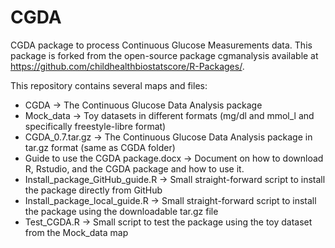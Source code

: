 # CGDA
CGDA package to process Continuous Glucose Measurements data. This package is forked from the open-source package cgmanalysis available at <https://github.com/childhealthbiostatscore/R-Packages/>.

This repository contains several maps and files:
- CGDA -> The Continuous Glucose Data Analysis package
- Mock_data -> Toy datasets in different formats (mg/dl and mmol_l and specifically freestyle-libre format)
- CGDA_0.7.tar.gz -> The Continuous Glucose Data Analysis package in tar.gz format (same as CGDA folder)
- Guide to use the CGDA package.docx -> Document on how to download R, Rstudio, and the CGDA package and how to use it.
- Install_package_GitHub_guide.R -> Small straight-forward script to install the package directly from GitHub
- Install_package_local_guide.R -> Small straight-forward script to install the package using the downloadable tar.gz file
- Test_CGDA.R -> Small script to test the package using the toy dataset from the Mock_data map
